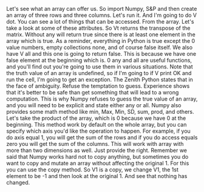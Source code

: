 Let's see what an array can offer us. So import Numpy, S&P and then create an array of three rows and three columns. Let's run it. And I'm going to do V dot. You can see a lot of things that can be accessed. From the array. Let's take a look at some of these attributes. So Vt returns the transpose of the matrix. Without any will return true since there is at least one element in the array which is true. As a reminder, everything in Python is true except the 0 value numbers, empty collections none, and of course false itself. We also have V all and this one is going to return false. This is because we have one false element at the beginning which is. 0 any and all are useful functions, and you'll find out you're going to use them in various situations. Note that the truth value of an array is undefined, so if I'm going to if V print OK and run the cell, I'm going to get an exception. The Zenith Python states that in the face of ambiguity. Refuse the temptation to guess. Experience shows that it's better to be safe than get something that will lead to a wrong computation. This is why Numpy refuses to guess the true value of an array, and you will need to be explicit and state either any or all. Numpy also provides some math method like min, Max, Min, SD, sum, prod, and others. Let's take the product of the array, which is 0 because we have 0 at the beginning. This method work by default on the whole array, but you can specify which axis you'd like the operation to happen. For example, if you do axis equal 1, you will get the sum of the rows and if you do access equals zero you will get the sum of the columns. This will work with array with more than two dimensions as well. Just provide the right. Remember we said that Numpy works hard not to copy anything, but sometimes you do want to copy and mutate an array without affecting the original 1. For this you can use the copy method. So V1 is a copy, we change V1, the 1st element to be -1 and then look at the original 1. And see that nothing has changed.